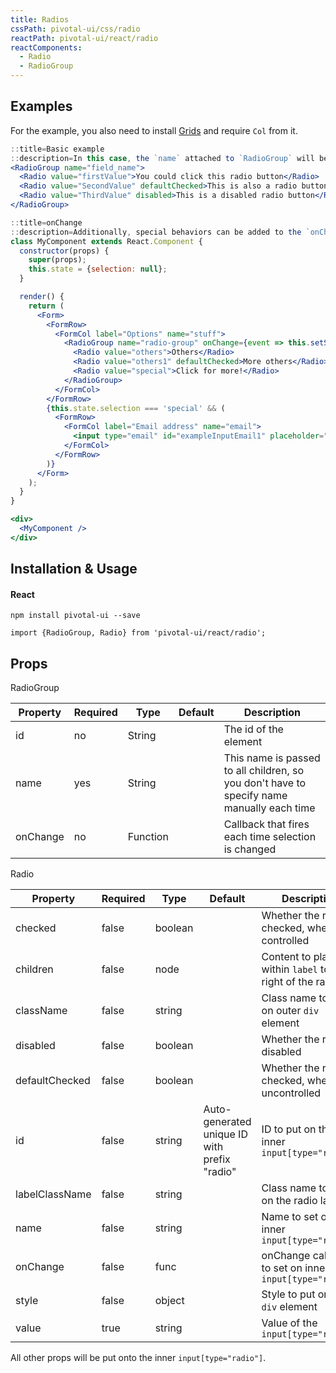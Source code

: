 ```yaml
---
title: Radios
cssPath: pivotal-ui/css/radio
reactPath: pivotal-ui/react/radio
reactComponents:
  - Radio
  - RadioGroup
---
```


## Examples

For the example, you also need to install [Grids](#grid_react) and require `Col` from it.

```jsx
::title=Basic example
::description=In this case, the `name` attached to `RadioGroup` will be applied to all of Radio children.
<RadioGroup name="field_name">
  <Radio value="firstValue">You could click this radio button</Radio>
  <Radio value="SecondValue" defaultChecked>This is also a radio button</Radio>
  <Radio value="ThirdValue" disabled>This is a disabled radio button</Radio>
</RadioGroup>
```

```jsx
::title=onChange
::description=Additionally, special behaviors can be added to the `onChange` event handler exposed by radio groups. In this example, additional form controls are displayed when the user selects the third radio button. Similar to the `name` property, the `onChange` handlers is passed down to all child components.
class MyComponent extends React.Component {
  constructor(props) {
    super(props);
    this.state = {selection: null};
  }

  render() {
    return (
      <Form>
        <FormRow>
          <FormCol label="Options" name="stuff">
            <RadioGroup name="radio-group" onChange={event => this.setState({selection: event.target.value})}>
              <Radio value="others">Others</Radio>
              <Radio value="others1" defaultChecked>More others</Radio>
              <Radio value="special">Click for more!</Radio>
            </RadioGroup>
          </FormCol>
        </FormRow>
        {this.state.selection === 'special' && (
          <FormRow>
            <FormCol label="Email address" name="email">
              <input type="email" id="exampleInputEmail1" placeholder="Enter email" />
            </FormCol>
          </FormRow>
        )}
      </Form>
    );
  }
}

<div>
  <MyComponent />
</div>
```
## Installation & Usage

#### React
`npm install pivotal-ui --save`

`import {RadioGroup, Radio} from 'pivotal-ui/react/radio';`

## Props

RadioGroup

Property | Required | Type     | Default | Description
---------|----------|----------|---------|------------
id       | no       | String   |         | The id of the element
name     | yes      | String   |         | This name is passed to all children, so you don't have to specify name manually each time
onChange | no       | Function |         | Callback that fires each time selection is changed

Radio

Property       | Required | Type    | Default | Description
---------------|----------|---------|---------|------------
checked        | false    | boolean | | Whether the radio is checked, when controlled
children       | false    | node    | | Content to place within `label` to the right of the radio
className      | false    | string  | | Class name to put on outer `div` element
disabled       | false    | boolean | | Whether the radio is disabled
defaultChecked | false    | boolean | | Whether the radio is checked, when uncontrolled
id             | false    | string  | Auto-generated unique ID with prefix "radio" | ID to put on the inner `input[type="radio"]`
labelClassName | false    | string  | | Class name to put on the radio label
name           | false    | string  | | Name to set on inner `input[type="radio"]`
onChange       | false    | func    | | onChange callback to set on inner `input[type="radio"]`
style          | false    | object  | | Style to put on outer `div` element
value          | true     | string  | | Value of the `input[type="radio"]`

All other props will be put onto the inner `input[type="radio"]`.
